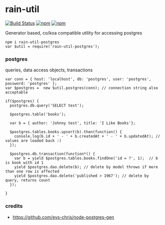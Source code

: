 # rain-util #

[![Build Status](https://travis-ci.org/maxmill/rain-util-postgres.svg?style=flat-square)](https://travis-ci.org/maxmill/rain-util-postgres)
[![npm](https://img.shields.io/npm/v/rain-util-postgres.svg?style=flat-square)]()
[![npm](https://img.shields.io/npm/dt/rain-util-postgres.svg)]()


Generator based, co/koa compatible utility for accessing postgres

```
npm i rain-util-postgres
var $util = require('rain-util-postgres');
```

### postgres ###
queries, data access objects, transactions
```
var conn = { host: 'localhost', db: 'postgres', user: 'postgres', password: 'postgres' };
var $postgres =  new $util.postgres(conn); // connection string also acceptable

if($postgres) {
  postgres.db.query('SELECT test');

  $postgres.table('books');

  var b = { author: 'Johnny test', title: 'I Like Books'};

  $postgres.tables.books.upsert(b).then(function() {
    console.log(b.id + ' - ' + b.createdAt + ' - ' + b.updatedAt); // values are loaded back :)
  });

  $postgres.db.transaction(function*() {
    var b = yield $postgres.tables.books.findOne('id = ?', 1);  // b is book with id 1
    yield $postgres.dao.delete(b); // delete by model throws if more than one row is affected
    yield $postgres.dao.delete('published > 1967'); // delete by query, returns count
  });

}
```



### credits ###

- https://github.com/evs-chris/node-postgres-gen

